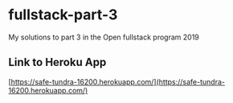 # fullstack-part-3
My solutions to part 3 in the Open fullstack program 2019

## Link to Heroku App
[https://safe-tundra-16200.herokuapp.com/](https://safe-tundra-16200.herokuapp.com/)